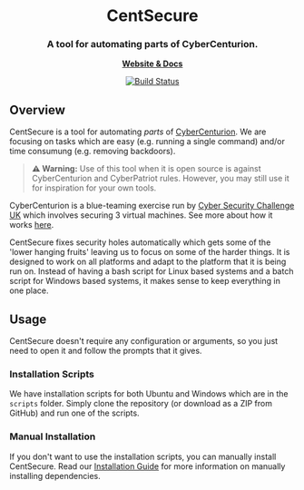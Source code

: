 <h1 align="center">
    CentSecure
</h1>

<h3 align="center">
	A tool for automating parts of CyberCenturion.
</h3>

<p align="center">
	<strong>
		<a href="https://jake-walker.github.io/centsecure/">Website & Docs</a>
	</strong>
</p>
<p align="center">
	<a href="https://ci.jakewalker.xyz/jake-walker/centsecure/"><img
		alt="Build Status"
		src="https://img.shields.io/drone/build/jake-walker/centsecure/master?server=https%3A%2F%2Fci.jakewalker.xyz&style=flat-square"></a>
</p>

## Overview

CentSecure is a tool for automating *parts* of [CyberCenturion](https://www.cybersecuritychallenge.org.uk/what-we-do/cybercenturion-vi). We are focusing on tasks which are easy (e.g. running a single command) and/or time consumung (e.g. removing backdoors).

> **⚠️ Warning:** Use of this tool when it is open source is against CyberCenturion and CyberPatriot rules. However, you may still use it for inspiration for your own tools.

CyberCenturion is a blue-teaming exercise run by [Cyber Security Challenge UK](https://www.cybersecuritychallenge.org.uk/) which involves securing 3 virtual machines. See more about how it works [here](https://cadscheme.co.uk/cybercenturion/).

CentSecure fixes security holes automatically which gets some of the 'lower hanging fruits' leaving us to focus on some of the harder things. It is designed to work on all platforms and adapt to the platform that it is being run on. Instead of having a bash script for Linux based systems and a batch script for Windows based systems, it makes sense to keep everything in one place.

## Usage

CentSecure doesn't require any configuration or arguments, so you just need to open it and follow the prompts that it gives.

### Installation Scripts

We have installation scripts for both Ubuntu and Windows which are in the `scripts` folder. Simply clone the repository (or download as a ZIP from GitHub) and run one of the scripts.

### Manual Installation

If you don't want to use the installation scripts, you can manually install CentSecure. Read our [Installation Guide](docs/development/installation.md) for more information on manually installing dependencies.
